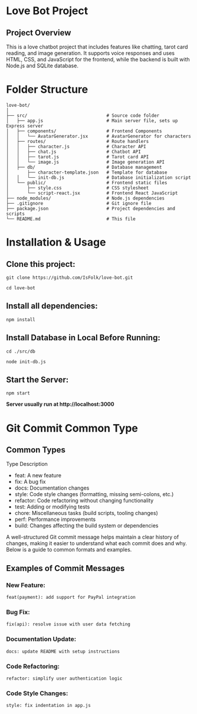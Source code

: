 # Love Bot Project
## Project Overview
This is a love chatbot project that includes features like chatting, tarot card reading, and image generation. It supports voice responses and uses HTML, CSS, and JavaScript for the frontend, while the backend is built with Node.js and SQLite database.

# Folder Structure
```
love-bot/
│
├── src/                              # Source code folder
│   ├── app.js                        # Main server file, sets up Express server
│   ├── components/                   # Frontend Components
│   │   └── AvatarGenerator.jsx       # AvatarGenerator for characters
│   ├── routes/                       # Route handlers
│   │   ├── character.js              # Character API
│   │   ├── chat.js                   # Chatbot API
│   │   ├── tarot.js                  # Tarot card API
│   │   └── image.js                  # Image generation API
│   ├── db/                           # Database management
│       ├── character-template.json   # Template for database 
│   │   └── init-db.js                # Database initialization script
│   └── public/                       # Frontend static files
│       ├── style.css                 # CSS stylesheet
│       └── script-react.jsx          # Frontend React JavaScript
├── node_modules/                     # Node.js dependencies
├── .gitignore                        # Git ignore file
├── package.json                      # Project dependencies and scripts
└── README.md                         # This file
```


# Installation & Usage

## Clone this project:
```
git clone https://github.com/IsFolk/love-bot.git
```
```
cd love-bot
```

## Install all dependencies:
```
npm install
```

## Install Database in Local Before Running:
```
cd ./src/db
```
```
node init-db.js
```

## Start the Server:
```
npm start
```
**Server usually run at http://localhost:3000**

# Git Commit Common Type

## Common Types
Type	Description
- feat: A new feature
- fix: A bug fix
- docs: Documentation changes
- style: Code style changes (formatting, missing semi-colons, etc.)
- refactor: Code refactoring without changing functionality
- test: Adding or modifying tests
- chore: Miscellaneous tasks (build scripts, tooling changes)
- perf: Performance improvements
- build: Changes affecting the build system or dependencies

A well-structured Git commit message helps maintain a clear history of changes, making it easier to understand what each commit does and why. Below is a guide to common formats and examples.

## Examples of Commit Messages
### New Feature:
```
feat(payment): add support for PayPal integration
```

### Bug Fix:
```
fix(api): resolve issue with user data fetching
```
### Documentation Update:
```
docs: update README with setup instructions
```
### Code Refactoring:
```
refactor: simplify user authentication logic
```
### Code Style Changes:
```
style: fix indentation in app.js
```
